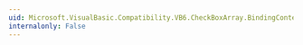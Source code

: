 ```yaml
---
uid: Microsoft.VisualBasic.Compatibility.VB6.CheckBoxArray.BindingContextChanged
internalonly: False
---
```


